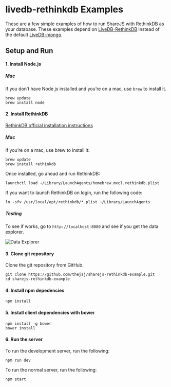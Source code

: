 # livedb-rethinkdb Examples

These are a few simple examples of how to run ShareJS with RethinkDB as your database. These examples depend on [LiveDB-RethinkDB]() instead of the default [LiveDB-mongo]().

## Setup and Run

#### 1. Install Node.js

##### Mac

If you don’t have Node.js installed and you’re on a mac, use `brew` to install it.

```
brew update 
brew install node
```

#### 2. Install RethinkDB

[RethinkDB official installation instructions](http://rethinkdb.com/docs/install/)

##### Mac

If you’re on a mac, use brew to install it:

```
brew update
brew install rethinkdb
```

Once installed, go ahead and run RethinkDB:
```
launchctl load ~/Library/LaunchAgents/homebrew.mxcl.rethinkdb.plist
```

If you want to launch RethinkDB on login, run the following code:
```
ln -sfv /usr/local/opt/rethinkdb/*.plist ~/Library/LaunchAgents
```

##### Testing

To see if works, go to `http://localhost:8080` and see if you get the data explorer.

![Data Explorer](https://static.platzi.com/post/rethinkdb-dashboard.png)

#### 3. Clone git repository

Clone the git repository from GitHub.

```
git clone https://github.com/thejsj/sharejs-rethinkdb-example.git
cd sharejs-rethinkdb-example
```

#### 4. Install npm depedencies

```
npm install
```

#### 5. Install client dependencies with bower

```
npm install -g bower
bower install
```

#### 6. Run the server

To run the development server, run the following:

```
npm run dev
```

To run the normal server, run the following:

```
npm start
```
